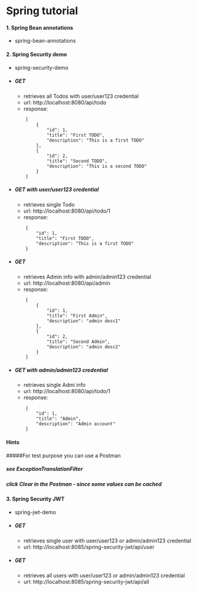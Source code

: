 # Spring tutorial

#### 1. Spring Bean annotations
- spring-bean-annotations

#### 2. Spring Security demo
- spring-security-demo

- ##### GET 
    - retrieves all Todos with user/user123 credential
    - url: http://localhost:8080/api/todo
    - response:
    ```
		[
			{
				"id": 1,
				"title": "First TODO",
				"description": "This is a first TODO"
			},
			{
				"id": 2,
				"title": "Second TODO",
				"description": "This is a second TODO"
			}
		]
    ```    
- ##### GET with user/user123 credential
    - retrieves single Todo
    - url: http://localhost:8080/api/todo/1
    - response:
    ```
		{
			"id": 1,
			"title": "First TODO",
			"description": "This is a first TODO"
		}
    ```
- ##### GET 
    - retrieves Admin info with admin/admin123 credential
    - url: http://localhost:8080/api/admin
    - response:
    ```
		[
			{
				"id": 1,
				"title": "First Admin",
				"description": "admin desc1"
			},
			{
				"id": 2,
				"title": "Second Admin",
				"description": "admin desc2"
			}
		]
    ```    
- ##### GET with admin/admin123 credential
    - retrieves single Admi info
    - url: http://localhost:8080/api/todo/1
    - response:
    ```
		{
			"id": 1,
			"title": "Admin",
			"description": "Admin account"
		}
    ```	
#### Hints
#####For test purpose you can use a Postman
##### see ExceptionTranslationFilter
##### click Clear in the Postman - since some values can be cached


#### 3. Spring Security JWT
- spring-jwt-demo
- ##### GET 
    - retrieves single user with user/user123 or admin/admin123 credential
    - url: http://localhost:8085/spring-security-jwt/api/user
- ##### GET 
    - retrieves all users with user/user123 or admin/admin123 credential
    - url: http://localhost:8085/spring-security-jwt/api/all	
